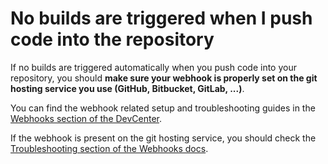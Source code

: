 # No builds are triggered when I push code into the repository

If no builds are triggered automatically when you push code into your repository, you should **make sure your webhook is properly set on the git hosting service you use \(GitHub, Bitbucket, GitLab, ...\)**.

You can find the webhook related setup and troubleshooting guides in the [Webhooks section of the DevCenter](https://github.com/OrganizationDummy/devcenter/tree/acf5f40e38b6dcf6fe62e839a4c04acb31fdebd2/webhooks/README.md).

If the webhook is present on the git hosting service, you should check the [Troubleshooting section of the Webhooks docs](https://github.com/OrganizationDummy/devcenter/tree/acf5f40e38b6dcf6fe62e839a4c04acb31fdebd2/webhooks/troubleshooting/README.md).

